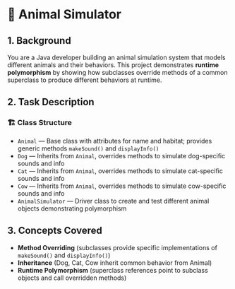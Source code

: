 # 🐾 Animal Simulator

## 1. Background  
You are a Java developer building an animal simulation system that models different animals and their behaviors. This project demonstrates **runtime polymorphism** by showing how subclasses override methods of a common superclass to produce different behaviors at runtime.

## 2. Task Description

### 🏗️ Class Structure

- `Animal` — Base class with attributes for name and habitat; provides generic methods `makeSound()` and `displayInfo()`  
- `Dog` — Inherits from `Animal`, overrides methods to simulate dog-specific sounds and info  
- `Cat` — Inherits from `Animal`, overrides methods to simulate cat-specific sounds and info  
- `Cow` — Inherits from `Animal`, overrides methods to simulate cow-specific sounds and info  
- `AnimalSimulator` — Driver class to create and test different animal objects demonstrating polymorphism  

## 3. Concepts Covered

- **Method Overriding** (subclasses provide specific implementations of `makeSound()` and `displayInfo()`)  
- **Inheritance** (Dog, Cat, Cow inherit common behavior from Animal)  
- **Runtime Polymorphism** (superclass references point to subclass objects and call overridden methods)  
